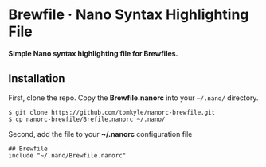 # Brewfile · Nano Syntax Highlighting File

**Simple Nano syntax highlighting file for Brewfiles.**

## Installation

First, clone the repo. Copy the **Brewfile.nanorc** into your `~/.nano/` directory.

```
$ git clone https://github.com/tomkyle/nanorc-brewfile.git
$ cp nanorc-brewfile/Brefile.nanorc ~/.nano/
```

Second, add the file to your **~/.nanorc** configuration file 

```
## Brewfile
include "~/.nano/Brewfile.nanorc"
```

